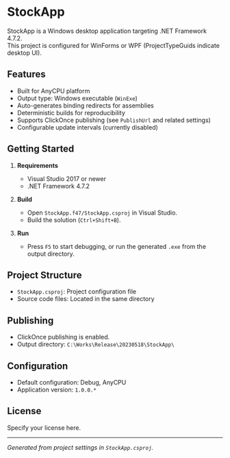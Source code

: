 # StockApp

StockApp is a Windows desktop application targeting .NET Framework 4.7.2.  
This project is configured for WinForms or WPF (ProjectTypeGuids indicate desktop UI).

## Features

- Built for AnyCPU platform
- Output type: Windows executable (`WinExe`)
- Auto-generates binding redirects for assemblies
- Deterministic builds for reproducibility
- Supports ClickOnce publishing (see `PublishUrl` and related settings)
- Configurable update intervals (currently disabled)

## Getting Started

1. **Requirements**
   - Visual Studio 2017 or newer
   - .NET Framework 4.7.2

2. **Build**
   - Open `StockApp.f47/StockApp.csproj` in Visual Studio.
   - Build the solution (`Ctrl+Shift+B`).

3. **Run**
   - Press `F5` to start debugging, or run the generated `.exe` from the output directory.

## Project Structure

- `StockApp.csproj`: Project configuration file
- Source code files: Located in the same directory

## Publishing

- ClickOnce publishing is enabled.
- Output directory: `C:\Works\Release\20230518\StockApp\`

## Configuration

- Default configuration: Debug, AnyCPU
- Application version: `1.0.0.*`

## License

Specify your license here.

---

*Generated from project settings in `StockApp.csproj`.*